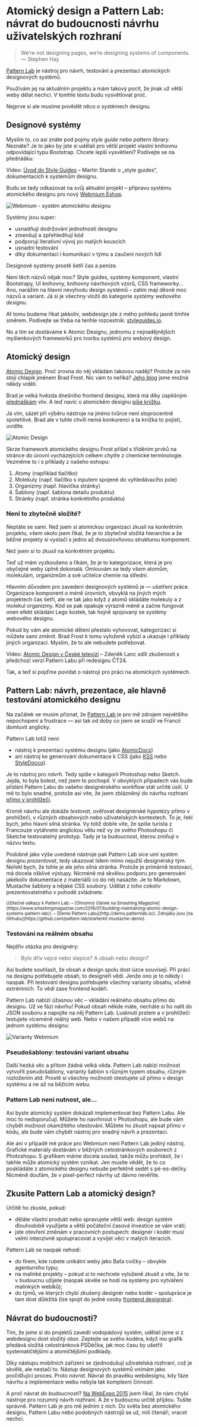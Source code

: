 # Atomický design a Pattern Lab: návrat do budoucnosti návrhu uživatelských rozhraní

> We’re not designing pages, we’re designing systems of components. 
— Stephen Hay

[Pattern Lab](http://patternlab.io/) je nástroj pro návrh, testování a prezentaci atomických designových systémů. 

Používám jej na aktuálním projektu a mám takový pocit, že jinak už větší weby dělat nechci. V tomhle textu budu vysvětlovat proč.

Nejprve si ale musíme povědět něco o systémech designu. 


## Designové systémy

Myslím to, co asi znáte pod pojmy *style guide* nebo *pattern library*. Neznáte? Je to jako by jste si udělali pro větší projekt vlastní knihovnu odpovídající typu Bootstrap. Chcete lepší vysvětlení? Podívejte se na přednášku:

<p class="video">
Video: <a href="https://www.youtube.com/watch?v=FvTzAwebUjQ">Úvod do Style Guides</a> – Martin Staněk o „style guides“, dokumentacích k systémům designu.
</p>

Budu se tady odkazovat na svůj aktuální projekt – přípravu systému atomického designu pro nový [Webmium Eshop](http://www.webmium.cz/eshopy).

![Webmium - systém atomického designu](dist/images/original/atomicky-design-webmium.jpg)

Systémy jsou super:

- usnadňují dodržování jednotnosti designu
- zmenšují a zpřehledňují kód
- podporují iterativní vývoj po malých kouscích
- usnadní testování 
- díky dokumentaci i komunikaci v týmu a zaučení nových lidí 

Designové systémy prostě šetří čas a peníze.

Není těch názvů nějak moc? Style guides, systémy komponent, vlastní Bootstrapy, UI knihovny, knihovny návrhových vzorů, CSS frameworky… Ano, narážím na hlavní nevýhodu design systémů – zatím mají děsně moc názvů a variant. Já si je všechny vložil do kategorie *systémy webového designu*. 

Ať tomu budeme říkat jakkoliv, webdesign jde z mého pohledu jasně tímhle směrem. Podívejte se třeba na tenhle rozcestník: [styleguides.io](http://styleguides.io/).

No a tím se dostáváme k Atomic Designu, jednomu z nejnadějnějších myšlenkových frameworků pro tvorbu systémů pro webový design.

## Atomický design 

[Atomic Design](http://bradfrost.com/blog/post/atomic-web-design/). Proč zrovna do něj vkládám takovou naději? Protože za ním stojí chlapík jménem Brad Frost. Nic vám to neříká? [Jeho blog](http://bradfrost.com/blog/) jsme možná někdy viděli. 

Brad je velká hvězda dnešního frontend designu, která má díky úspěšným [přednáškám](http://bradfrost.com/speaking/) vliv. A teď navíc o atomickém designu [píše knížku](http://atomicdesign.bradfrost.com/). 

Já vím, sázet při výběru nástroje na jméno tvůrce není stoprocentně spolehlivé. Brad ale v tuhle chvíli nemá konkurenci a ta knížka to pojistí, uvidíte.

![Atomic Design](dist/images/original/atomic-design.jpg)

Skrze framework atomického designu Frost přišel s tříděním prvků na stránce do úrovní vycházejících celkem chytře z chemické terminologie. Vezměme to i s příklady z našeho eshopu:

1. Atomy (například tlačítko)
2. Molekuly (např. tlačítko s inputem spojené do vyhledávacího pole)
3. Organizmy (např. hlavička stránky)
4. Šablony (např. šablona detailu produktu)
5. Stránky (např. stránka konkrétního produktu)

### Není to zbytečně složité?

Neptáte se sami. Než jsem si atomickou organizaci zkusil na konkrétním projektu, všem okolo jsem říkal, že je to zbytečně složitá hierarchie a že běžné projekty si vystačí s jedno až dvouúrovňovou strukturou komponent. 

Než jsem si to zkusil na konkrétním projektu. 

Teď už mám vyzkoušeno a říkám, že je to kategorizace, která je pro obyčejné weby úplně dokonalá. Omlouvám se tedy všem atomům, molekulám, organizmům a své učitelce chemie na střední.

Hlavním důvodem pro zavedení designových systémů je — ušetření práce. 
Organizace komponent o méně úrovních, obvyklá na jiných mých projektech čas šetří, ale ne tak jako když z atomů skládáte molekuly a z molekul organizmy. Kód se pak opakuje výrazně méně a začne fungovat onen efekt skládání Lego kostek, tak hojně spojovaný se systémy webového designu.

Pokud by vám ale atomické dělení přestalo vyhovovat, kategorizaci si můžete sami změnit. Brad Frost k tomu vyloženě vybízí a ukazuje i příklady jiných organizací. Myslím, že to ale nebudete potřebovat.

<p class="video">
Video: <a href="https://www.youtube.com/watch?v=wgsHfAV-6Aw">Atomic Design v České televizi</a> – Zdeněk Lanc sdílí zkušenosti s předchozí verzí Pattern Labu při redesignu ČT24.
</p>

Tak, a teď si pojďme povídat o nástroji pro práci na atomických systémech.

## Pattern Lab: návrh, prezentace, ale hlavně testování atomického designu

Na začátek se musím přiznat, že [Pattern Lab](http://patternlab.io/) je pro mě zdrojem největšího nepochopení a frustrace — asi tak od doby co jsem se snažil ve Francii domluvit anglicky.

Pattern Lab totiž není:

- nástroj k prezentaci systému designu (jako [AtomicDocs](http://atomicdocs.io/)) 
- ani nástroj ke generování dokumentace k CSS (jako [KSS](http://warpspire.com/kss/) nebo [StyleDocco](https://jacobrask.github.io/styledocco/)). 

Je to nástroj pro *návrh*. Tedy spíše v kategorii Photoshop nebo Sketch. Jejda, to byla bolest, než jsem to pochopil. V obvyklých případech vás bude přidání Pattern Labu do vašeho designérského workflow stát určité úsilí. U mě to bylo snadné, protože asi víte, že jsem zblázněný do návrhu rozhraní [přímo v prohlížeči](http://www.vzhurudolu.cz/prednaska/design-webu-v-prohlizeci-149). 

Kromě návrhu ale dokáže *testovat*, ověřovat designérské hypotézy přímo v prohlížeči, v různých obsahových nebo uživatelských kontextech. To je, řekl bych, jeho hlavní silná stránka. Vy totiž dobře víte, že spíše turista z Francouze vytáhnete anglickou větu než vy ze svého Photoshopu či Sketche testovatelný prototyp. Tady je ta budoucnost, kterou zmiňuji v názvu textu.

Podobně jako výše uvedené nástroje pak Pattern Lab sice umí systém designu *prezentovat*, tedy ukazovat lidem mimo nejužší designérský tým. Neřekl bych, že tohle je ale jeho silná stránka. Protože je primárně testovací, má docela ošklivé výstupy. Nicméně má skvělou podporu pro generování jakékoliv dokumentace z materiálů co do něj nasázíte. Je to Markdown, Mustache šablony a nějaké CSS soubory. Udělat z toho cokoliv prezentovatelného v pohodě zvládnete.

<small markdown="1">
Užitečné odkazy k Pattern Lab:  
– [Ohromný článek na Smashing Magazine](https://www.smashingmagazine.com/2016/07/building-maintaining-atomic-design-systems-pattern-lab/).  
– [Demo Pattern Labu](http://demo.patternlab.io/). Zdrojáky jsou [na Githubu](https://github.com/pattern-lab/starterkit-mustache-demo).
</small>


### Testování na reálném obsahu

Nejdřív otázka pro designéry:

> Bylo dřív vejce nebo slepice? A obsah nebo design?

Asi budete souhlasit, že obsah a design spolu dost úzce souvisejí. Při práci na designu potřebujete obsah, to designéři vědí. Jenže ono je to někdy i naopak. Při testování designu potřebujete všechny varianty obsahu, včetně extrémních. To vědí zase frontend kodéři.

Pattern Lab nabízí úžasnou věc – vkládání reálného obsahu přímo do designu. Už ve fázi návrhu! Pokud obsah někde máte, necháte si ho nalít do JSON souboru a napojíte na něj Pattern Lab. Lusknutí prstem a v prohlížeči testujete víceméně reálný web. Nebo v našem případě více webů na jednom systému designu:

![Varianty Webmium](dist/images/original/atomicky-design-webmium-eshopy.jpg)


### Pseudošablony: testování variant obsahu

Další hezká věc a přitom žádná velká věda. Pattern Lab nabízí možnost vytvořit pseudošablony, varianty šablon s různým typem obsahu, různým rozložením atd. Prostě si všechny možnosti otestujete už přímo v design systému a ne až na běžícím webu.

### Pattern Lab není nutnost, ale…

Asi byste atomický systém dokázali implementovat bez Pattern Labu. Ale moc to nedoporučuji. Můžete ho navrhnout v Photoshopu, ale bude vám chybět možnost okamžitého otestování. Můžete ho zkusit napsat přímo v kódu, ale bude vám chybět nástroj pro snadný návrh a prezentaci.

Ale ani v případě mé práce pro Webmium není Pattern Lab jediný nástroj. Grafické materiály dostávám v běžných celostránkových souborech z Photoshopu. S grafikem máme docela soulad, takže můžu prohlásit, že i takhle může atomický systém vznikat. Jen musíte vědět, že to co poskládáte z atomického designu nebude perfektně sedět s pé-es-déčky. Nicméně doufám, že v pixel-perfect návrhy už dávno nevěříte.

## Zkusíte Pattern Lab a atomický design?

Určitě ho zkuste, pokud:

- děláte vlastní produkt nebo spravujete větší web: design systém dlouhodobě využijete a větší počáteční časová investice se vám vrátí;
- jste otevření změnám v pracovních postupech: designér i kodér musí velmi intenzivně spolupracovat a vyvíjet věci v malých iteracích.

Pattern Lab se naopak nehodí:

- do firem, kde rubete unikátní weby jako Baťa cvičky – obvykle agenturního typu;
- na malinké projekty – pokud si to nechcete vyloženě zkusit a víte, že to v budoucnu užijete (naopak skvěle se hodí na systémy pro vytváření malinkých webíků);
- do týmů, ve kterých chybí zkušený designér nebo kodér – spolupráce je tam dost důležitá (lze spojit do jedné osoby [frontend designéra](http://www.vzhurudolu.cz/blog/62-frontend-pozice#frontend-designer)).

## Návrat do budoucnosti?

Tím, že jsme si do projektů zavedli vodopádový systém, udělali jsme si z webdesignu dost složitý obor. Zeptejte se svého kodéra, když mu grafik předává složitá celostránková PSDéčka, jak moc času by ušetřil systematičtějšími a atomičtějšími podklady. 

Díky nástupu mobilních zařízení se zjednodušují uživatelská rozhraní, což je skvělé, ale nestačí to. Nástup designových systémů vnímám jako pročišťující proces. Proto *návrat*. Návrat do pravěku webdesignu, kdy fáze návrhu a implementace webu nebyla tak komplexní činností.

A proč návrat *do budoucnosti*? [Na WebExpo 2015](https://webexpo.cz/praha2015/prednaska/designovani-webu-v-prohlizeci/) jsem říkal, že nám chybí nástroje pro rozumný návrh rozhraní. A že v budoucnu určitě přijdou. Tušíte správně. Pattern Lab je pro mě jedním z nich. Do světa bez atomického designu, Pattern Labu nebo podobných nástrojů se už, milí čtenáři, vracet nechci. 

